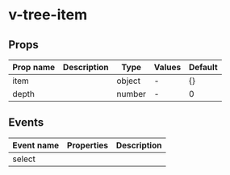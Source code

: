 # v-tree-item

## Props

| Prop name | Description | Type   | Values | Default |
| --------- | ----------- | ------ | ------ | ------- |
| item      |             | object | -      | {}      |
| depth     |             | number | -      | 0       |

## Events

| Event name | Properties | Description |
| ---------- | ---------- | ----------- |
| select     |            |

